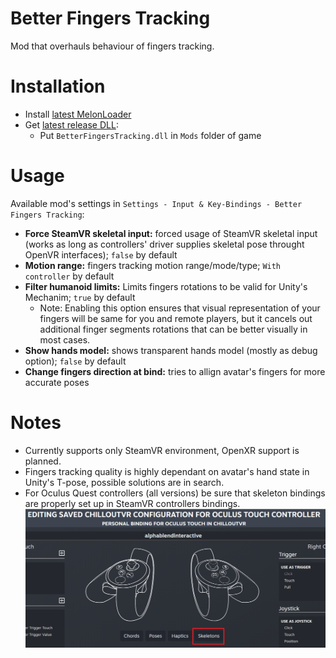 # Better Fingers Tracking
Mod that overhauls behaviour of fingers tracking.

# Installation
* Install [latest MelonLoader](https://github.com/LavaGang/MelonLoader)
* Get [latest release DLL](../../../releases/latest):
  * Put `BetterFingersTracking.dll` in `Mods` folder of game
  
# Usage
Available mod's settings in `Settings - Input & Key-Bindings - Better Fingers Tracking`:
* **Force SteamVR skeletal input:** forced usage of SteamVR skeletal input (works as long as controllers' driver supplies skeletal pose throught OpenVR interfaces); `false` by default
* **Motion range:** fingers tracking motion range/mode/type; `With controller` by default
* **Filter humanoid limits:** Limits fingers rotations to be valid for Unity's Mechanim; `true` by default
  * Note: Enabling this option ensures that visual representation of your fingers will be same for you and remote players, but it cancels out additional finger segments rotations that can be better visually in most cases.
* **Show hands model:** shows transparent hands model (mostly as debug option); `false` by default
* **Change fingers direction at bind:** tries to allign avatar's fingers for more accurate poses

# Notes
* Currently supports only SteamVR environment, OpenXR support is planned.
* Fingers tracking quality is highly dependant on avatar's hand state in Unity's T-pose, possible solutions are in search.
* For Oculus Quest controllers (all versions) be sure that skeleton bindings are properly set up in SteamVR controllers bindings.
<kbd>![](.github/img_01.png)</kbd>
